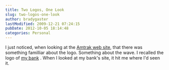 ```yaml
---
title: Two Logos, One Look
slug: two-logos-one-look
author: bradygaster
lastModified: 2009-12-21 07:24:15
pubDate: 2012-10-05 18:14:48
categories: Personal
---
```


I just noticed, when looking at the
<a href="http://www.amtrak.com">Amtrak web site</a>, that there was something familliar about the logo. Something about the wave. I recalled the logo of
<a href="http://www.bankofamerica.com">my bank</a> . When I looked at my bank&apos;s site, it hit me where I&apos;d seen it.
